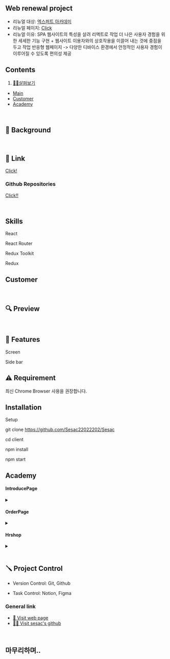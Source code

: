 ## Web renewal project 

- 리뉴얼 대상: [엑스퍼트 아카데미](http://www.excacademy.co.kr/)
- 리뉴얼 페이지: [Click](http://expert002.cafe24.com/)
- 리뉴얼 이유:
SPA 웹사이트의 특성을 살려 리액트로 작업
더 나은 사용자 경험을 위한 세세한 기능 구현 + 웹사이트 이용자와의 상호작용을 이끌어 내는 것에 중점을 두고 작업
반응형 웹페이지 -> 다양한 디바이스 환경에서 안정적인 사용자 경험이 이루어질 수 있도록 편의성 제공



## Contents
1. [ 🙋‍♀️살펴보기](#살펴보기)
- [Main](#main)
- [Customer](#customer)   
- [Academy](#academy)   
  

<br>

## 🌈 Background


<br>

## 🔗 Link
[Click!](http://expert002.cafe24.com)
<br>
### Github Repositories
[Click!!](https://github.com/Sesac20222202/Sesac)

<br>

## Skills

React

React Router

Redux Toolkit

Redux

## Customer



<br>   

## 🔍 Preview

<br>

## 📌 Features
Screen

Side bar
<br>
## ⚠️ Requirement
최신 Chrome Browser 사용을 권장합니다.

## Installation
Setup


git clone https://github.com/Sesac22022202/Sesac

cd client

npm install

npm start


## Academy 

#### IntroducePage
<details><summary>
</summary>
- react-spring 활용해 글씨 / 제스쳐 애니메이션 구현
</details>

#### OrderPage
<details><summary>
</summary>
- email 보내기 기능 / 자동답장기능
- 공유기능 /페이스북 트위터 카카오톡 url복사
- swiperJS library사용해서 slider구현
- 값 스테이트화 했음 / +,- 버튼 구현
</details>

#### Hrshop
<details><summary>
</summary>
- 맵 써서 구현
- 아이템 클릭시 주문페이지로 이동
- 문의하기 페이지 - 자주묻는 질문으로 이동 → react-spring 활용해 애니메이션과 아코디언 폼 구현
- 상태에따라 색상변경되도록 설정
</details>

<br>

## 🪛 Project Control
- Version Control: Git, Github

- Task Control: Notion, Figma


### General link
- [🚗 Visit web page](http://www.excacademy.co.kr/
)   
- [🙋‍♂️ Visit sesac's github](https://github.com/Sesac20222202)
   
<br> 

## 마무리하며..
 
